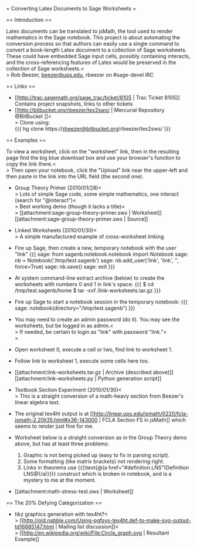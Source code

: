 = Converting Latex Documents to Sage Worksheets =

== Introduction ==

Latex documents can be translated to jsMath, the tool used to render mathematics in the Sage notebook.  This project is about automating the conversion process so that authors can easily use a single command to convert a book-length Latex document to a collection of Sage worksheets.  These could have embedded Sage input cells, possibly containing interacts, and the cross-referencing features of Latex would be preserved in the collection of Sage worksheets.<<BR>>
Rob Beezer, beezer@ups.edu, rbeezer on #sage-devel IRC

== Links ==

 * [[http://trac.sagemath.org/sage_trac/ticket/8105 | Trac Ticket 8105]]  Contains project snapshots, links to other tickets
 * [[http://bitbucket.org/rbeezer/tex2sws/ | Mercurial Repository @BitBucket ]]<<BR>>
 Clone using:  
 {{{
 hg clone https://rbeezer@bitbucket.org/rbeezer/tex2sws/
 }}}

== Examples ==

To view a worksheet, click on the "worksheet" link, then in the resulting page find the big blue download box and use your browser's function to copy the link there.<<BR>>
Then open your notebook, click the "Upload" link near the upper-left and then paste in the link into the URL field (the second one).

 * Group Theory Primer (2010/01/28)<<BR>>
 Lots of simple Sage code, some simple mathematics, one interact (search for "@interact")<<BR>>
 Best working demo (though it lacks a title)<<BR>>
 [[attachment:sage-group-theory-primer.sws | Worksheet]] [[attachment:sage-group-theory-primer.sws | Source]]

 * Linked Worksheets (2010/01/30)<<BR>>
 A simple manufactured example of cross-worksheet linking.
  * Fire up Sage, then create a new, temporary notebook with the user "link"
  {{{
sage: from sagenb.notebook.notebook import Notebook
sage: nb = Notebook('/tmp/test.sagenb')
sage: nb.add_user('link', 'link', '', force=True)
sage: nb.save()
sage: exit
  }}}
  * At system command-line extract archive (below) to create the worksheets with numbers 0 and 1 in link's space.
  {{{
$ cd /tmp/test.sagenb/home
$ tar -xvf <path-to>/link-worksheets.tar.gz
  }}}
  * Fire up Sage to start a notebook session in the temporary notebook:
  {{{
sage: notebook(directory="/tmp/test.sagenb")
  }}}
  * You may need to create an admin password (do it).
  You may see the worksheets, but be logged in as admin.<<BR>>
  If needed, be certain to login as "link" with password "link."<<BR>>
  * Open worksheet 0, execute a cell or two, find link to worksheet 1.
  * Follow link to worksheet 1, execute some cells here too.
  * [[attachment:link-worksheets.tar.gz | Archive (described above)]] [[attachment:link-worksheets.py | Python generation script]]

 * Textbook Section Experiment (2010/01/30)<<BR>>
 This is a straight conversion of a math-heavy section from Beezer's linear algebra text.
  * The original tex4ht output is at [[http://linear.ups.edu/jsmath/0220/fcla-jsmath-2.20li35.html#x36-143000 | FCLA Section FS in jsMath]]
  which seems to render just fine for me.
  * Worksheet below is a straight conversion as in the Group Theory demo above, but has at least three problems:
    1. Graphic is not being picked up (easy to fix in parsing script).
    2. Some formatting (like matrix brackets) not rendering right.
    3. Links in theorems use {{{\text{@(a href="#definition.LNS")Definition LNS@(/a)}}}} construct which is broken in notebook, and is a mystery to me at the moment.
  * [[attachment:math-stress-test.sws | Worksheet]]

== The 20% Defying Categorization ==

 * tikz graphics generation with tex4ht?<<BR>>
   [[http://old.nabble.com/Using-pgfsys-tex4ht.def-to-make-svg-output-td16685147.html | Mailing list discussion]]<<BR>>
   [[http://en.wikipedia.org/wiki/File:Circle_graph.svg | Resultant Example]]
